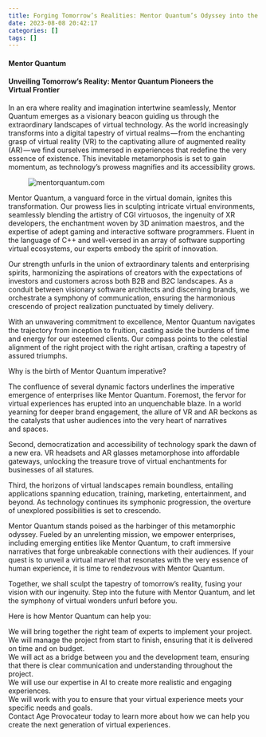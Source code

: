 ```yaml
---
title: Forging Tomorrow’s Realities: Mentor Quantum’s Odyssey into the Virtual Frontier
date: 2023-08-08 20:42:17
categories: []
tags: []
---
```

#### Mentor Quantum

#### Unveiling Tomorrow’s Reality: Mentor Quantum Pioneers the Virtual&nbsp;Frontier

In an era where reality and imagination intertwine seamlessly, Mentor Quantum emerges as a visionary beacon guiding us through the extraordinary landscapes of virtual technology. As the world increasingly transforms into a digital tapestry of virtual realms — from the enchanting grasp of virtual reality (VR) to the captivating allure of augmented reality (AR) — we find ourselves immersed in experiences that redefine the very essence of existence. This inevitable metamorphosis is set to gain momentum, as technology’s prowess magnifies and its accessibility grows.

<figure><img alt="mentorquantum.com" src="https://cdn-images-1.medium.com/max/1024/1*qeqOXb3uBc0TNmNJ18Fv0g.png"/></figure>

Mentor Quantum, a vanguard force in the virtual domain, ignites this transformation. Our prowess lies in sculpting intricate virtual environments, seamlessly blending the artistry of CGI virtuosos, the ingenuity of XR developers, the enchantment woven by 3D animation maestros, and the expertise of adept gaming and interactive software programmers. Fluent in the language of C++ and well-versed in an array of software supporting virtual ecosystems, our experts embody the spirit of innovation.

Our strength unfurls in the union of extraordinary talents and enterprising spirits, harmonizing the aspirations of creators with the expectations of investors and customers across both B2B and B2C landscapes. As a conduit between visionary software architects and discerning brands, we orchestrate a symphony of communication, ensuring the harmonious crescendo of project realization punctuated by timely delivery.

With an unwavering commitment to excellence, Mentor Quantum navigates the trajectory from inception to fruition, casting aside the burdens of time and energy for our esteemed clients. Our compass points to the celestial alignment of the right project with the right artisan, crafting a tapestry of assured triumphs.

Why is the birth of Mentor Quantum imperative?

The confluence of several dynamic factors underlines the imperative emergence of enterprises like Mentor Quantum. Foremost, the fervor for virtual experiences has erupted into an unquenchable blaze. In a world yearning for deeper brand engagement, the allure of VR and AR beckons as the catalysts that usher audiences into the very heart of narratives and&nbsp;spaces.

Second, democratization and accessibility of technology spark the dawn of a new era. VR headsets and AR glasses metamorphose into affordable gateways, unlocking the treasure trove of virtual enchantments for businesses of all statures.

Third, the horizons of virtual landscapes remain boundless, entailing applications spanning education, training, marketing, entertainment, and beyond. As technology continues its symphonic progression, the overture of unexplored possibilities is set to crescendo.

Mentor Quantum stands poised as the harbinger of this metamorphic odyssey. Fueled by an unrelenting mission, we empower enterprises, including emerging entities like Mentor Quantum, to craft immersive narratives that forge unbreakable connections with their audiences. If your quest is to unveil a virtual marvel that resonates with the very essence of human experience, it is time to rendezvous with Mentor&nbsp;Quantum.

Together, we shall sculpt the tapestry of tomorrow’s reality, fusing your vision with our ingenuity. Step into the future with Mentor Quantum, and let the symphony of virtual wonders unfurl before&nbsp;you.

Here is how Mentor Quantum can help&nbsp;you:

We will bring together the right team of experts to implement your project.  
We will manage the project from start to finish, ensuring that it is delivered on time and on budget.  
We will act as a bridge between you and the development team, ensuring that there is clear communication and understanding throughout the project.  
We will use our expertise in AI to create more realistic and engaging experiences.  
We will work with you to ensure that your virtual experience meets your specific needs and goals.  
Contact Age Provocateur today to learn more about how we can help you create the next generation of virtual experiences.

<img alt="" height="1" src="https://medium.com/_/stat?event=post.clientViewed&amp;referrerSource=full_rss&amp;postId=fdf705df195e" width="1"/>